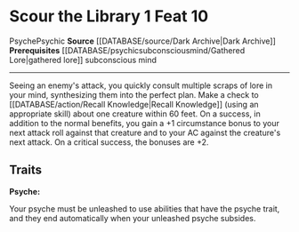 ﻿---
actions: '[one-action]'
feat: Scour the Library
id: '3681'
level: '10'
name: Scour the Library
prerequisite: '[[DATABASE/psychicsubconsciousmind/Gathered Lore|gathered lore]] subconscious
  mind'
rarity: Common
source: '[[DATABASE/source/Dark Archive|Dark Archive]]'
trait:
- '[[DATABASE/trait/Psyche|Psyche]]'
- '[[DATABASE/trait/Psychic|Psychic]]'
type: Feat

---
# Scour the Library <span class="action-icon">1</span> <span class="item-type">Feat 10</span>

<span class="item-trait">Psyche</span><span class="item-trait">Psychic</span>
**Source** [[DATABASE/source/Dark Archive|Dark Archive]]
**Prerequisites** [[DATABASE/psychicsubconsciousmind/Gathered Lore|gathered lore]] subconscious mind

---
Seeing an enemy's attack, you quickly consult multiple scraps of lore in your mind, synthesizing them into the perfect plan. Make a check to [[DATABASE/action/Recall Knowledge|Recall Knowledge]] (using an appropriate skill) about one creature within 60 feet. On a success, in addition to the normal benefits, you gain a +1 circumstance bonus to your next attack roll against that creature and to your AC against the creature's next attack. On a critical success, the bonuses are +2.

## Traits

**Psyche:**

Your psyche must be unleashed to use abilities that have the psyche trait, and they end automatically when your unleashed psyche subsides.